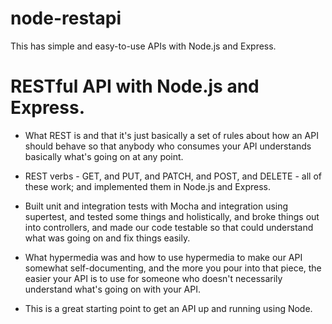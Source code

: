 # node-restapi 

This has simple and easy-to-use APIs with Node.js and Express.

# RESTful API with Node.js and Express.

* What REST is and that it's just basically a set of rules about how an API should behave so that anybody who consumes your API understands basically what's going on at any point. 
* REST verbs - GET, and PUT, and PATCH, and POST, and DELETE - all of these work; and implemented them in Node.js and Express. 
* Built unit and integration tests with Mocha and integration using supertest, and tested some things and holistically, and broke things out into controllers, and made our code testable so that could understand what was going on and fix things easily. 
* What hypermedia was and how to use hypermedia to make our API somewhat self-documenting, and the more you pour into that piece, the easier your API is to use for someone who doesn't necessarily understand what's going on with your API. 

* This is a great starting point to get an API up and running using Node.
